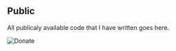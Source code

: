 ## Public
All publicaly available code that I have written goes here.

![Donate](https://img.shields.io/badge/dynamic/yaml.svg?url=https://www.paypal.com/cgi-bin/webscr?cmd=sxclick&hosted_button_id=YUV3GZF22HZQC&source=url?style=for-the-badge&logo=appveyor)

